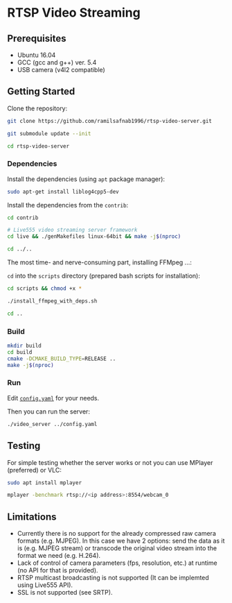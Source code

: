 # RTSP Video Streaming

## Prerequisites

- Ubuntu 16.04
- GCC (gcc and g++) ver. 5.4
- USB camera (v4l2 compatible)

## Getting Started

Clone the repository:

```bash
git clone https://github.com/ramilsafnab1996/rtsp-video-server.git

git submodule update --init

cd rtsp-video-server
```

### Dependencies

Install the dependencies (using `apt` package manager):

```bash
sudo apt-get install liblog4cpp5-dev
```

Install the dependencies from the `contrib`:

```bash
cd contrib

# Live555 video streaming server framework
cd live && ./genMakefiles linux-64bit && make -j$(nproc)

cd ../..
```

The most time- and nerve-consuming part, installing FFMpeg ...:

`cd` into the `scripts` directory (prepared bash scripts for installation):

```bash
cd scripts && chmod +x *

./install_ffmpeg_with_deps.sh

cd ..
```

### Build

```bash
mkdir build
cd build
cmake -DCMAKE_BUILD_TYPE=RELEASE ..
make -j$(nproc)
```

### Run

Edit [`config.yaml`](config.yaml) for your needs.

Then you can run the server:

``` bash
./video_server ../config.yaml
```

## Testing
For simple testing whether the server works or not you can use MPlayer (preferred) or VLC:
```bash
sudo apt install mplayer

mplayer -benchmark rtsp://<ip address>:8554/webcam_0
```

## Limitations

- Currently there is no support for the already compressed raw camera formats (e.g. MJPEG). In this case we have 2 options: send the data as it is (e.g. MJPEG stream) or transcode the original video stream into the format we need (e.g. H.264). 
- Lack of control of camera parameters (fps, resolution, etc.) at runtime (no API for that is provided).
- RTSP multicast broadcasting is not supported (It can be implemted using Live555 API).
- SSL is not supported (see SRTP).





